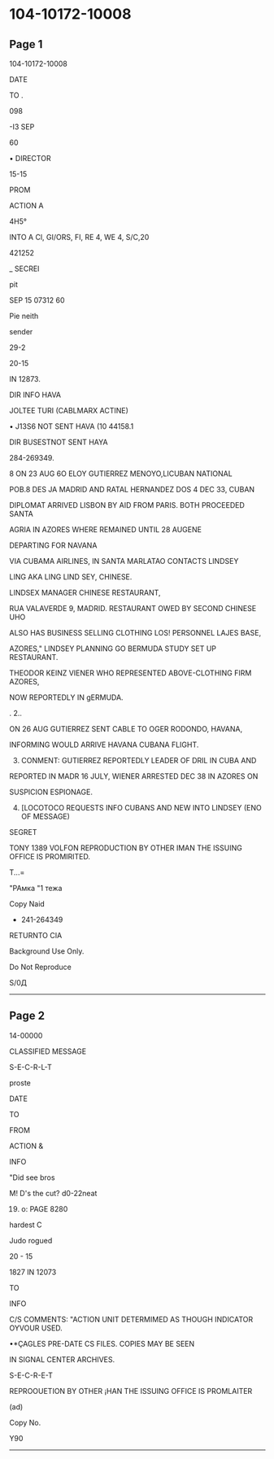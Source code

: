 # 104-10172-10008

## Page 1

104-10172-10008

DATE

TO .

098

-I3 SEP

60

• DIRECTOR

15-15

PROM

ACTION A

4H5°

INTO A Cl, GI/ORS, FI, RE 4, WE 4, S/C,20

421252

_ SECREI

pit

SEP 15 07312 60

Pie neith

sender

29-2

20-15

IN 12873.

DIR INFO HAVA

JOLTEE TURI (CABLMARX ACTINE)

• J13S6 NOT SENT HAVA (10 44158.1

DIR BUSESTNOT SENT HAYA

284-269349.

8 ON 23 AUG 6O ELOY GUTIERREZ MENOYO,LICUBAN NATIONAL

POB.8 DES JA MADRID AND RATAL HERNANDEZ DOS 4 DEC 33, CUBAN

DIPLOMAT ARRIVED LISBON BY AID FROM PARIS. BOTH PROCEEDED SANTA

AGRIA IN AZORES WHERE REMAINED UNTIL 28 AUGENE

DEPARTING FOR NAVANA

VIA CUBAMA AIRLINES, IN SANTA MARLATAO CONTACTS LINDSEY

LING AKA LING LIND SEY, CHINESE.

LINDSEX MANAGER CHINESE RESTAURANT,

RUA VALAVERDE 9, MADRID. RESTAURANT OWED BY SECOND CHINESE UHO

ALSO HAS BUSINESS SELLING CLOTHING LOS! PERSONNEL LAJES BASE,

AZORES," LINDSEY PLANNING GO BERMUDA STUDY SET UP RESTAURANT.

THEODOR KEINZ VIENER WHO REPRESENTED ABOVE-CLOTHING FIRM AZORES,

NOW REPORTEDLY IN gERMUDA.

. 2..

ON 26 AUG GUTIERREZ SENT CABLE TO OGER RODONDO, HAVANA,

INFORMING WOULD ARRIVE HAVANA CUBANA FLIGHT.

3. CONMENT: GUTIERREZ REPORTEDLY LEADER OF DRIL IN CUBA AND

REPORTED IN MADR 16 JULY, WIENER ARRESTED DEC 38 IN AZORES ON

SUSPICION ESPIONAGE.

4. [LOCOTOCO REQUESTS INFO CUBANS AND NEW INTO LINDSEY (ENO OF MESSAGE)

SEGRET

TONY 1389 VOLFON REPRODUCTION BY OTHER IMAN THE ISSUING OFFICE IS PROMIRITED.

T...=

"РАмка "1 тежа

Copy Naid

- 241-264349

RETURNTO CIA

Background Use Only.

Do Not Reproduce

S/0Д

---

## Page 2

14-00000

CLASSIFIED MESSAGE

S-E-C-R-L-T

proste

DATE

TO

FROM

ACTION &

INFO

"Did see bros

M! D's the cut? d0-22neat

19. o: PAGE 8280

hardest C

Judo rogued

20 - 15

1827 IN 12073

TO

INFO

C/S COMMENTS: "ACTION UNIT DETERMIMED AS THOUGH INDICATOR OYVOUR USED.

•*ÇAGLES PRE-DATE CS FILES. COPIES MAY BE SEEN

IN SIGNAL CENTER ARCHIVES.

S-E-C-R-E-T

REPROOUETION BY OTHER ¡HAN THE ISSUING OFFICE IS PROMLAITER

(ad)

Copy No.

Y90

---

